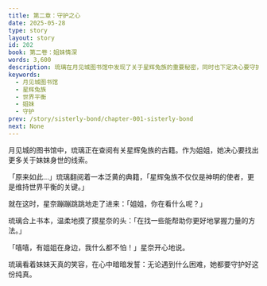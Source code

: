 ```yaml
---
title: 第二章：守护之心
date: 2025-05-28
type: story
layout: story
id: 202
book: 第二卷：姐妹情深
words: 3,600
description: 琉璃在月见城图书馆中发现了关于星辉兔族的重要秘密，同时也下定决心要守护好妹妹星奈。
keywords:
  - 月见城图书馆
  - 星辉兔族
  - 世界平衡
  - 姐妹
  - 守护
prev: /story/sisterly-bond/chapter-001-sisterly-bond
next: None
---
```

月见城的图书馆中，琉璃正在查阅有关星辉兔族的古籍。作为姐姐，她决心要找出更多关于妹妹身世的线索。

「原来如此...」琉璃翻阅着一本泛黄的典籍，「星辉兔族不仅仅是神明的使者，更是维持世界平衡的关键。」

就在这时，星奈蹦蹦跳跳地走了进来：「姐姐，你在看什么呢？」

琉璃合上书本，温柔地摸了摸星奈的头：「在找一些能帮助你更好地掌握力量的方法。」

「嘻嘻，有姐姐在身边，我什么都不怕！」星奈开心地说。

琉璃看着妹妹天真的笑容，在心中暗暗发誓：无论遇到什么困难，她都要守护好这份纯真。
